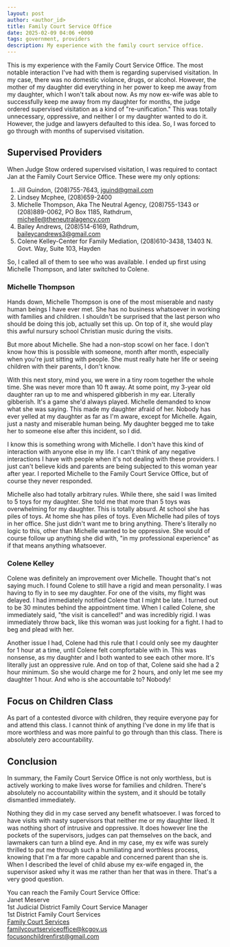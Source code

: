 ```yaml
---
layout: post
author: <author_id> 
title: Family Court Service Office
date: 2025-02-09 04:06 +0000
tags: government, providers
description: My experience with the family court service office.
---
```

This is my experience with the Family Court Service Office. The most notable interaction I've had with them is regarding supervised visitation. In my case, there was no domestic violance, drugs, or alcohol. However, the mother of my daughter did everything in her power to keep me away from my daughter, which I won't talk about now. As my now ex-wife was able to successfully keep me away from my daughter for months, the judge ordered supervised visitation as a kind of "re-unification." This was totally unnecessary, oppressive, and neither I or my daughter wanted to do it. However, the judge and lawyers defaulted to this idea. So, I was forced to go through with months of supervised visitation.   

## Supervised Providers

When Judge Stow ordered supervised visitation, I was required to contact Jan at the Family Court Service Office. These were my only options:  

1. Jill Guindon, (208)755-7643, [jguind@gmail.com](mailto:jguind@gmail.com)
2. Lindsey Mcphee, (208)659-2400
3. Michelle Thompson, Aka The Neutral Agency, (208)755-1343 or (208)889-0062, PO Box 1185, Rathdrum, [michelle@theneutralagency.com](mailto:michelle@theneutralagency.com)
4. Bailey Andrews, (208)514-6169, Rathdrum, [baileycandrews3@gmail.com](mailto:baileycandrews3@gmail.com)
5. Colene Kelley-Center for Family Mediation, (208)610-3438, 13403 N. Govt. Way, Suite 103, Hayden

So, I called all of them to see who was available. I ended up first using Michelle Thompson, and later switched to Colene.  

### Michelle Thompson

Hands down, Michelle Thompson is one of the most miserable and nasty human beings I have ever met. She has no business whatsoever in working with families and children. I shouldn't be surprised that the last person who should be doing this job, actually set this up. On top of it, she would play this awful nursury school Christian music during the visits.    

But more about Michelle. She had a non-stop scowl on her face. I don't know how this is possible with someone, month after month, especially when you're just sitting with people. She must really hate her life or seeing children with their parents, I don't know.  

With this next story, mind you, we were in a tiny room together the whole time. She was never more than 10 ft away. At some point, my 3-year old daughter ran up to me and whispered gibberish in my ear. Literally gibberish. It's a game she'd always played. Michelle demanded to know what she was saying. This made my daughter afraid of her. Nobody has ever yelled at my daughter as far as I'm aware, except for Michelle. Again, just a nasty and miserable human being. My daughter begged me to take her to someone else after this incident, so I did.      

I know this is something wrong with Michelle. I don't have this kind of interaction with anyone else in my life. I can't think of any negative interactions I have with people when it's not dealing with these providers. I just can't believe kids and parents are being subjected to this woman year after year. I reported Michelle to the Family Court Service Office, but of course they never responded.     

Michelle also had totally arbitrary rules. While there, she said I was limited to 5 toys for my daughter. She told me that more than 5 toys was overwhelming for my daughter. This is totally absurd. At school she has piles of toys. At home she has piles of toys. Even Michelle had piles of toys in her office. She just didn't want me to bring anything. There's literally no logic to this, other than Michelle wanted to be oppressive. She would of course follow up anything she did with, "in my professional experience" as if that means anything whatsoever.    

### Colene Kelley

Colene was definitely an improvement over Michelle. Thought that's not saying much. I found Colene to still have a rigid and mean personality. I was having to fly in to see my daughter. For one of the visits, my flight was delayed. I had immediately notified Colene that I might be late. I turned out to be 30 minutes behind the appointment time. When I called Colene, she immediately said, "the visit is cancelled!" and was incredibly rigid. I was immediately throw back, like this woman was just looking for a fight. I had to beg and plead with her.    

Another issue I had, Colene had this rule that I could only see my daughter for 1 hour at a time, until Colene felt compfortable with in. This was nonsense, as my daughter and I both wanted to see each other more. It's literally just an oppressive rule. And on top of that, Colene said she had a 2 hour minimum. So she would charge me for 2 hours, and only let me see my daughter 1 hour. And who is she accountable to? Nobody!    

## Focus on Children Class

As part of a contested divorce with children, they require everyone pay for and attend this class. I cannot think of anything I've done in my life that is more worthless and was more painful to go through than this class. There is absolutely zero accountability.      

## Conclusion

In summary, the Family Court Service Office is not only worthless, but is actively working to make lives worse for families and children. There's absolutely no accountability within the system, and it should be totally dismantled immediately.  

Nothing they did in my case served any benefit whatsoever. I was forced to have visits with nasty supervisors that neither me or my daughter liked. It was nothing short of intrusive and oppressive. It does however line the pockets of the supervisors, judges can pat themselves on the back, and lawmakers can turn a blind eye. And in my case, my ex wife was surely thrilled to put me through such a humiliating and worthless process, knowing that I'm a far more capable and concerned parent than she is. When I described the level of child abuse my ex-wife engaged in, the supervisor asked why it was me rather than her that was in there. That's a very good question.   

You can reach the Family Court Service Office:  
Janet Meserve     
1st Judicial District Family Court Service Manager    
1st District Family Court Services    
[Family Court Services](https://www.kcgov.us/264/Family-Court-Services)  
[familycourtserviceoffice@kcgov.us](mailto:familycourtserviceoffice@kcgov.us)  
[focusonchildrenfirst@gmail.com](mailto:focusonchildrenfirst@gmail.com)  



